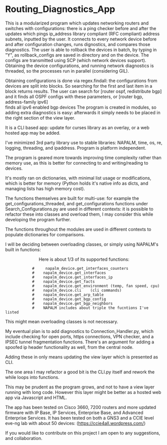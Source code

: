 # Routing_Diagnostics_App


This is a modularized program which updates networking routers and switches with configurations: there is a ping checker before and after the updates which pings ip_address library compliant (RFC compliant)
address subnets, inputted by the user. It connects to every network device before and after configuration changes, runs dignostics, and compares those diagnostics. 
The user is able to rollback the devices in batch, by typing in "Y", as rollback_configs are saved in directory and on the device. The configs
are transmitted using SCP (which network devices support). Obtaining the device configurations, and running network diagnostics is threaded,
so the processes run in parallel (considering GIL). 

Obtaining configurations is done via regex.findall: the configurations from devices are split into blocks. So searching for the first and last item in a block returns results. The user can search for [router ospf, redistribute bgp] and it finds all OSPF configs with these parameters,
or
     [router bgp, address-family ipv6]  
    finds all ipv6 enabled bgp devices
The program is created in modules, so adding extra diagnostics is easy: afterwards it simply needs to be placed in the right section of the view layer.

It is a CLI based app: update for curses library as an overlay, or a web hosted app may be added.

I've minimized 3rd party library use to stable libraries: NAPALM, time, os, re, logging, threading, and ipaddress.
Program is platform independent.

The program is geared more towards improving time complexity rather than memory use, as this is better for connecting to and writing/reading to devices.

It's mostly ran on dictionaries, with minimal list usage or modifications, which is better for memory (Python holds it's native info as dicts, and managing lists has high memory cost).


The functions themselves are built for multi-use: for example the get_configurations_threaded, and get_configurations functions under Search_Configurations.py
are used in different contexts: it is possible to refactor these into classes and overload them, I may consider this while developing the program further.

The functions throughout the modules are used in different contexts to populate dictionaries for comparisons. 

I will be deciding between overloading classes, or simply using NAPALM's built in functions: 
<p align="center">
Here is about 1/3 of its supported functions:  
  
                #     napalm_device.get_interfaces_counters  
                #    napalm_device.get_interfaces  
                #    napalm_device.get_interfaces_ip  
                #    napalm_device.get_facts  
                #    napalm_device.get_environment (temp, fan speed, cpu)  
                #    napalm_device.cli    (cli commands)  
                #    napalm_device.get_arp_table  
                #    napalm_device.get_bgp_config  
                #    napalm_device.get_bgp_neighbors  
                #    NAPALM includes about triple the fucntions I've listed  
                
</p>
This might mean overloading classes is not necessary.

My eventual plan is to add diagnostics to Connection_Handler.py, which include checking for open ports, https connections, VPN checker, and a IPSEC tunnel fragmentation functions. There's an argument for adding a spoofed ip header functionality as well, from the central node.

Adding these in only means updating the view layer which is presented as CLI.

The one area I may refactor a good bit is the CLI.py itself and rework the while loops into functions.


This may be prudent as the program grows, and not to have a view layer running with long code. However this layer might be better as a hosted web app via Javascript and HTML.



The app has been tested on Cisco 3660, 7200 routers  and more updated firmware with IP Base, IP Services, Enterprise Base, and Advanced Enterprise Services. It has been tested on both a GNS3 and a CCIE level eve-ng lab with about 50 devices:  (https://ccie4all.wordpress.com/)



If you would like to contribute on this  project I am open to any suggestions, and collaboration.
          
